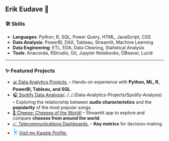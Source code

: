 ## Erik Eudave 🤖

### 🛠️ Skills  
- **Languages**: Python, R, SQL, Power Query, HTML, JavaScript, CSS
- **Data Analysis**: PowerBI, DAX, Tableau, Streamlit, Machine Learning
- **Data Engineering**: ETL, EDA, Data Cleaning, Statistical Analysis  
- **Tools**: Anaconda, RStrudio, Git, Jupyter Notebooks, DBeaver, Lucid  

---  

### ✨ Featured Projects  
- [📊 Data Analytics Projects.](../../../Data-Analytics-Projects/) – Hands-on experience with **Python, ML, R, PowerBI, Tableau, and SQL**. 
- [🎧 Spotify Data Analysis](./Data-Analytics-Projects/tree/main/Spotify-Analysis)(../.././Data-Analytics-Projects/Spotify-Analysis) –  Exploring the relationship between **audio characteristics** and the **popularity** of the most popular songs.  
- [🧀 Cheese: Cheeses of the World!](../../../Cheese/) –  Streamlit app to explore and compare **cheeses from around the world**.  
- [📈 Telecommunications Dashboards.](../../../Telecom-Dashboards/) – **Key metrics** for decision-making   
- [<img src="k_icon.png" alt="Kaggle Logo" width="20"/>](https://www.kaggle.com/erikeudave)[Visit my Kaggle Profile.](https://www.kaggle.com/erikeudave)





